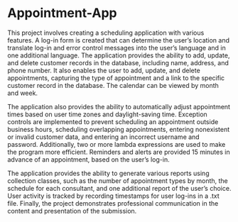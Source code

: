 # Appointment-App

This project involves creating a scheduling application with various features. A log-in form is created that can determine the user’s location and translate log-in and error control messages into the user’s language and in one additional language. The application provides the ability to add, update, and delete customer records in the database, including name, address, and phone number. It also enables the user to add, update, and delete appointments, capturing the type of appointment and a link to the specific customer record in the database. The calendar can be viewed by month and week.

The application also provides the ability to automatically adjust appointment times based on user time zones and daylight-saving time. Exception controls are implemented to prevent scheduling an appointment outside business hours, scheduling overlapping appointments, entering nonexistent or invalid customer data, and entering an incorrect username and password. Additionally, two or more lambda expressions are used to make the program more efficient. Reminders and alerts are provided 15 minutes in advance of an appointment, based on the user’s log-in.

The application provides the ability to generate various reports using collection classes, such as the number of appointment types by month, the schedule for each consultant, and one additional report of the user’s choice. User activity is tracked by recording timestamps for user log-ins in a .txt file. Finally, the project demonstrates professional communication in the content and presentation of the submission.
